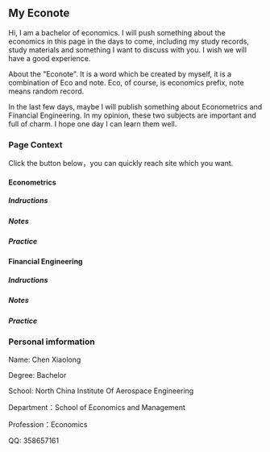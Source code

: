 ## My Econote

Hi, I am a bachelor of economics. I will push something about the economics in this page in the days to come, including my study records, study materials and something I want to discuss with you. I wish we will have a good experience.

About the "Econote". It is a word which be created by myself, it is a combination of Eco and note. Eco, of course, is economics prefix, note means random record. 

In the last few days, maybe I will publish something about Econometrics and Financial Engineering. In my opinion, these two subjects are important and full of charm. I hope one day I can learn them well.

### Page Context

Click the button below，you can quickly reach site which you want.

#### Econometrics

##### Indructions

##### Notes

##### Practice

#### Financial Engineering

##### Indructions

##### Notes

##### Practice

### Personal imformation
Name: Chen Xiaolong

Degree: Bachelor

School: North China Institute Of Aerospace Engineering

Department：School of Economics and Management

Profession：Economics

QQ: 358657161


